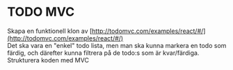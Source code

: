 #  TODO MVC

Skapa en funktionell klon av [http://todomvc.com/examples/react/#/](http://todomvc.com/examples/react/#/)   
Det ska vara en "enkel" todo lista, men man ska kunna markera en todo som färdig, och därefter kunna filtrera på de todo:s som är kvar/färdiga.   
Strukturera koden med MVC

